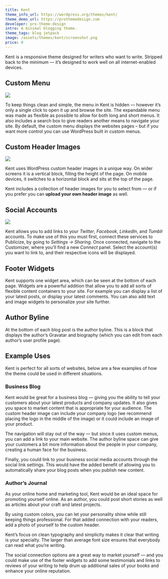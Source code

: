 ```yaml
---
title: Kent
theme_info_url: https://wordpress.org/themes/kent/
theme_demo_url: https://prothemedesign.com
developer: pro-theme-design
intro: A minimal blogging theme.
theme_tags: blog jetpack
image: /assets/themes/kent/screenshot.png
price: 0
---
```


Kent is a responsive theme designed for writers who want to write. Stripped back to the minimum — it’s designed to work well on all internet-enabled devices.

## Custom Menu

<img src="https://theme.files.wordpress.com/2013/11/kent-menu-demo-large.gif?w=640&h=284" />

To keep things clean and simple, the menu in Kent is hidden — however it’s only a single click to open it up and browse the site. The expandable menu was made as flexible as possible to allow for both long and short menus. It also includes a search box to give readers another means to navigate your site. By default, the custom menu displays the websites pages – but if you want more control you can use WordPress built in custom menus.

## Custom Header Images

<img src="https://theme.files.wordpress.com/2013/11/kent-default-headers.png" />

Kent uses WordPress custom header images in a unique way. On wider screens it is a vertical block, filling the height of the page. On mobile devices, it switches to a horizontal block and sits at the top of the page.

Kent includes a collection of header images for you to select from — or if you prefer you can <strong>upload your own header image</strong> as well.

## Social Accounts

<img src="https://theme.files.wordpress.com/2013/11/kent-social-options.png" />

Kent allows you to add links to your <em>Twitter</em>, <em>Facebook</em>, <em>LinkedIn</em>, and <em>Tumblr</em> accounts. To make use of this you must first, connect these services to Publicize, by going to <em>Settings → Sharing</em>. Once connected, navigate to the Customizer, where you’ll find a new <em>Connect</em> panel. Select the account(s) you want to link to, and their respective icons will be displayed.

## Footer Widgets

Kent supports one widget area, which can be seen at the bottom of each page. Widgets are a powerful addition that allow you to add all sorts of flexible content containers to your site. For example you can display a list of your latest posts, or display your latest comments. You can also add text and image widgets to personalize your site further.

## Author Byline

At the bottom of each blog post is the author byline. This is a block that displays the author’s Gravatar and biography (which you can edit from each author’s user profile page).

## Example Uses

Kent is perfect for all sorts of websites, below are a few examples of how the theme could be used in different situations.

### Business Blog

Kent would be great for a business blog — giving you the ability to tell your customers about your latest products and company updates. It also gives you space to market content that is appropriate for your audience. The custom header image can include your company logo (we recommend placing the logo in the middle of the image) or it could include an image of your product.

The navigation will stay out of the way — but since it uses custom menus, you can add a link to your main website. The author byline space can give your customers a bit more information about the people in your company, creating a human face for the business.

Finally, you could link to your business social media accounts through the social link settings. This would have the added benefit of allowing you to automatically share your blog posts when you publish new content.

### Author’s Journal

As your online home and marketing tool, Kent would be an ideal space for promoting yourself online. As an author, you could post short stories as well as articles about your craft and latest projects.

By using custom colors, you can let your personality shine while still keeping things professional. For that added connection with your readers, add a photo of yourself to the custom header.

Kent’s focus on clean typography and simplicity makes it clear that writing is your specialty. The larger than average font size ensures that everybody can read what you’re writing.

The social connection options are a great way to market yourself — and you could make use of the footer widgets to add some testimonials and links to reviews of your writing to help drum up additional sales of your books and enhance your online reputation.
